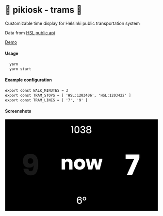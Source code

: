 # 🚋 pikiosk - trams 🚋

Customizable time display for Helsinki public transportation system

Data from [HSL public api](https://dev.hsl.fi/#journeyplanning)

[Demo](http://trams.herokuapp.com/)

#### Usage

```
  yarn
  yarn start
```

#### Example configuration
```
export const WALK_MINUTES = 3
export const TRAM_STOPS = [ 'HSL:1203406', 'HSL:1203422' ]
export const TRAM_LINES = [ '7', '9' ]
```


#### Screenshots

![screenshot](https://raw.githubusercontent.com/thatsprettyfaroutman/pi-kiosk/master/screenshot.png)
